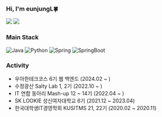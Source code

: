 ### Hi, I'm eunjungL🍀
<a href="https://velog.io/@dldmswjd322"><img src="https://img.shields.io/badge/velog-%2320C997?style=for-the-badge&logo=velog&logoColor=%23ffffff"></a>
<a href="mailto:dldmswjd322@gmail.com"><img src="https://img.shields.io/badge/gmail-%23EA4335?style=for-the-badge&logo=gmail&logoColor=%23ffffff"></a>


### Main Stack
![Java](https://img.shields.io/badge/java-%2302458D?style=for-the-badge&logoColor=%23ffffff)
![Python](https://img.shields.io/badge/python-%233776AB?style=for-the-badge&logo=python&logoColor=%23ffffff)
![Spring](https://img.shields.io/badge/-Spring-6DB33F?style=for-the-badge&logo=Spring&logoColor=fff)
![SpringBoot](https://img.shields.io/badge/Spring%20boot-%236DB33F?style=for-the-badge&logo=springboot&logoColor=%23ffffff)

### Activity
- 우아한테크코스 6기 웹 백엔드 (2024.02 ~ )
- 수정광산 Salty Lab 1, 2기 (2022.10 ~ )
- IT 연합 동아리 Mash-up 12 ~ 14기 (2022.04 ~ )
- SK LOOKIE 성신여자대학교 6기 (2021.12 ~ 2023.04)
- 한국대학생IT경영학회 KUSITMS 21, 22기 (2020.02 ~ 2020.11)
